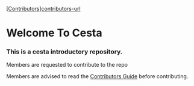 [[Contributors][contributors-shield]][contributors-url]

# Welcome To Cesta

### This is a cesta introductory repository.

Members are requested to contribute to the repo 

Members are advised to read the [Contributors Guide](CONTRIBUTING.md) before contributing.

[contributors-shield]: https://img.shields.io/github/contributors/sugarlabs/musicblocks?style=flat-square
[contributors-url]: https://github.com//sugarlabs/musicblocks/graphs/contributors
